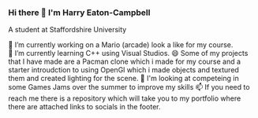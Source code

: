 ### Hi there 👋 I'm Harry Eaton-Campbell  
A student at Staffordshire University

 🔭 I’m currently working on a Mario (arcade) look a like for my course.               
 🌱 I’m currently learning C++ using Visual Studios.
 😄 Some of my projects that I have made are a Pacman clone which i made for my course and a starter introudction to using OpenGl which i made objects and textured them and created lighting for the scene.
 📎 I'm looking at competeing in some Games Jams over the summer to improve my skills
 📫 If you need to reach me there is a repository which will take you to my portfolio where there are attached links to socials in the footer.

<!--
**HarryEaton-Campbell/HarryEaton-Campbell** is a ✨ _special_ ✨ repository because its `README.md` (this file) appears on your GitHub profile.

Here are some ideas to get you started:

- 🔭 I’m currently working on ...
- 🌱 I’m currently learning ...
- 👯 I’m looking to collaborate on ...
- 🤔 I’m looking for help with ...
- 💬 Ask me about ...
- 📫 How to reach me: ...
- 😄 Pronouns: ...
- ⚡ Fun fact: ...
-->

